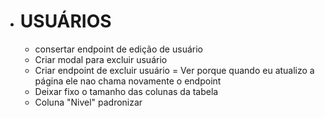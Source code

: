 - # USUÁRIOS
    - consertar endpoint de edição de usuário
    - Criar modal para excluir usuário
    - Criar endpoint de excluir usuário
    = Ver porque quando eu atualizo a página ele nao chama novamente o endpoint
    - Deixar fixo o tamanho das colunas da tabela
    - Coluna "Nivel" padronizar
